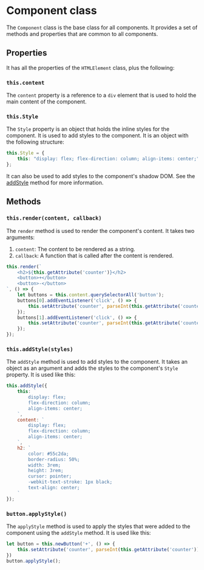 # Component class
The `Component` class is the base class for all components. It provides a set of methods and properties that are common to all components.

## Properties
It has all the properties of the `HTMLElement` class, plus the following:
### `this.content`
The `content` property is a reference to a `div` element that is used to hold the main content of the component.
### `this.Style`
The `Style` property is an object that holds the inline styles for the component. It is used to add styles to the component. It is an object with the following structure:
```javascript
this.Style = {
    this: "display: flex; flex-direction: column; align-items: center;"
};
```

It can also be used to add styles to the component's shadow DOM. See the [addStyle](#addstyle) method for more information.

## Methods
### `this.render(content, callback)`
The `render` method is used to render the component's content. It takes two arguments:
1. `content`: The content to be rendered as a string.
2. `callback`: A function that is called after the content is rendered.
```javascript
this.render(`
    <h2>${this.getAttribute('counter')}</h2>
    <button>+</button>
    <button>-</button>
`, () => {
    let buttons = this.content.querySelectorAll('button');
    buttons[0].addEventListener('click', () => {
        this.setAttribute('counter', parseInt(this.getAttribute('counter')) + 1);
    });
    buttons[1].addEventListener('click', () => {
        this.setAttribute('counter', parseInt(this.getAttribute('counter')) - 1);
    });
});
```

### `this.addStyle(styles)`
The `addStyle` method is used to add styles to the component. It takes an object as an argument and adds the styles to the component's `Style` property. It is used like this:
```javascript
this.addStyle({
    this: `
        display: flex;
        flex-direction: column;
        align-items: center;
    `,
    content: `
        display: flex;
        flex-direction: column;
        align-items: center;
    `,
    h2: `
        color: #55c2da;
        border-radius: 50%;
        width: 3rem;
        height: 3rem;
        cursor: pointer;
        -webkit-text-stroke: 1px black;
        text-align: center;
    `
});
```

### `button.applyStyle()`
The `applyStyle` method is used to apply the styles that were added to the component using the `addStyle` method. It is used like this:
```javascript
let button = this.newButton('+', () => {
    this.setAttribute('counter', parseInt(this.getAttribute('counter')) + 1);
})
button.applyStyle();
```